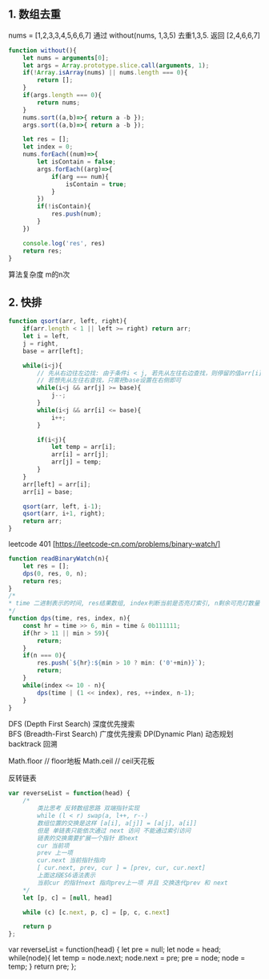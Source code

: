 ## 1. 数组去重 
  nums = [1,2,3,3,4,5,6,6,7] 通过 without(nums, 1,3,5) 去重1,3,5. 返回 [2,4,6,6,7]

```js
function without(){
    let nums = arguments[0];
    let args = Array.prototype.slice.call(arguments, 1);
    if(!Array.isArray(nums) || nums.length === 0){
        return [];
    } 
    if(args.length === 0){
        return nums;
    }
    nums.sort((a,b)=>{ return a -b });
    args.sort((a,b)=>{ return a -b });

    let res = [];
    let index = 0;
    nums.forEach((num)=>{
        let isContain = false;
        args.forEach((arg)=>{
            if(arg === num){
                isContain = true;
            }
        })
        if(!isContain){
            res.push(num);
        }
    })

    console.log('res', res)
    return res;
}
```

算法复杂度 m的n次

## 2. 快排
```js
function qsort(arr, left, right){
    if(arr.length < 1 || left >= right) return arr;
    let i = left,
    j = right,
    base = arr[left];

    while(i<j){
        // 先从右边往左边找: 由于条件i < j, 若先从左往右边查找，则停留的值arr[i]可能比基数base小，交换后base反而排在前面。
        // 若想先从左往右查找，只需把base设置在右侧即可
        while(i<j && arr[j] >= base){
            j--;
        }
        while(i<j && arr[i] <= base){
            i++;
        }

        if(i<j){
            let temp = arr[i];
            arr[i] = arr[j];
            arr[j] = temp;
        }
    }
    arr[left] = arr[i];
    arr[i] = base;

    qsort(arr, left, i-1);
    qsort(arr, i+1, right);
    return arr;
}
```

leetcode 401 [https://leetcode-cn.com/problems/binary-watch/]
```js
function readBinaryWatch(n){
    let res = [];
    dps(0, res, 0, n);
    return res;
}
/*
* time 二进制表示的时间, res结果数组, index判断当前是否亮灯索引, n剩余可亮灯数量 
*/
function dps(time, res, index, n){
    const hr = time >> 6, min = time & 0b111111;
    if(hr > 11 || min > 59){
        return;
    }
    if(n === 0){
        res.push(`${hr}:${min > 10 ? min: ('0'+min)}`);
        return;
    }
    while(index <= 10 - n){
        dps(time | (1 << index), res, ++index, n-1);
    }
}
```
DFS (Depth First Search) 深度优先搜索 <br>
BFS (Breadth-First Search) 广度优先搜索
DP(Dynamic Plan) 动态规划 <br>
backtrack 回溯

Math.floor // floor地板
Math.ceil   // ceil天花板


反转链表
```js
var reverseList = function(head) {
    /* 
        类比思考 反转数组思路 双端指针实现
        while (l < r) swap(a, l++, r--)
        数组位置的交换是这样 [a[i], a[j]] = [a[j], a[i]]
        但是 单链表只能依次通过 next 访问 不能通过索引访问 
        链表的交换需要扩展一个指针 即next
        cur 当前项
        prev 上一项
        cur.next 当前指针指向
        [ cur.next, prev, cur ] = [prev, cur, cur.next]
        上面这段ES6语法表示
        当前cur 的指针next 指向prev上一项 并且 交换迭代prev 和 next
    */
    let [p, c] = [null, head]

    while (c) [c.next, p, c] = [p, c, c.next]

    return p
};
```
var reverseList = function(head) {
    let pre = null;
    let node = head;
    while(node){
        let temp = node.next;
        node.next = pre;
        pre = node;
        node = temp;
    }
    return pre;
};
